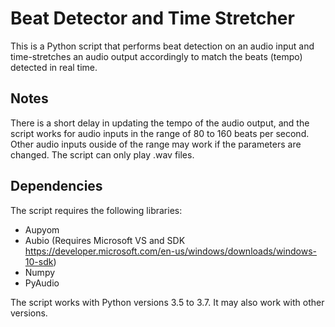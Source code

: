 # Beat Detector and Time Stretcher
This is a Python script that performs beat detection on an audio input and time-stretches an audio output accordingly to match the beats (tempo) detected in real time.
## Notes
There is a short delay in updating the tempo of the audio output, and the script works for audio inputs in the range of 80 to 160 beats per second. Other audio inputs ouside of the range may work if the parameters are changed.
The script can only play .wav files.
## Dependencies
The script requires the following libraries:
* Aupyom
* Aubio (Requires Microsoft VS and SDK https://developer.microsoft.com/en-us/windows/downloads/windows-10-sdk)
* Numpy
* PyAudio

The script works with Python versions 3.5 to 3.7. It may also work with other versions.

